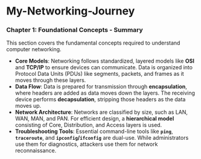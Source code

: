 # My-Networking-Journey
### Chapter 1: Foundational Concepts - Summary

This section covers the fundamental concepts required to understand computer networking.

* **Core Models**: Networking follows standardized, layered models like **OSI** and **TCP/IP** to ensure devices can communicate. Data is organized into Protocol Data Units (PDUs) like segments, packets, and frames as it moves through these layers.
* **Data Flow**: Data is prepared for transmission through **encapsulation**, where headers are added as data moves down the layers. The receiving device performs **decapsulation**, stripping those headers as the data moves up.
* **Network Architecture**: Networks are classified by size, such as LAN, WAN, MAN, and PAN. For efficient design, a **hierarchical model** consisting of Core, Distribution, and Access layers is used.
* **Troubleshooting Tools**: Essential command-line tools like **`ping`**, **`traceroute`**, and **`ipconfig`/`ifconfig`** are dual-use. While administrators use them for diagnostics, attackers use them for network reconnaissance.
